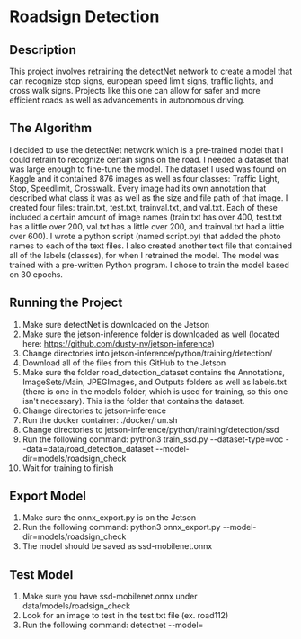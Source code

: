 # Roadsign Detection
## Description
This project involves retraining the detectNet network to create a model that can recognize stop signs, european speed limit signs, traffic lights, and cross walk signs. Projects like this one can allow for safer and more efficient roads as well as advancements in autonomous driving.
## The Algorithm
I decided to use the detectNet network which is a pre-trained model that I could retrain to recognize certain signs on the road. I needed a dataset that was large enough to fine-tune the model. The dataset I used was found on Kaggle and it contained 876 images as well as four classes: Traffic Light, Stop, Speedlimit, Crosswalk. Every image had its own annotation that described what class it was as well as the size and file path of that image. I created four files: train.txt, test.txt, trainval.txt, and val.txt. Each of these included a certain amount of image names (train.txt has over 400, test.txt has a little over 200, val.txt has a little over 200, and trainval.txt had a little over 600). I wrote a python script (named script.py) that added the photo names to each of the text files. I also created another text file that contained all of the labels (classes), for when I retrained the model. The model was trained with a pre-written Python program. I chose to train the model based on 30 epochs.
## Running the Project
1. Make sure detectNet is downloaded on the Jetson
2. Make sure the jetson-inference folder is downloaded as well (located here: https://github.com/dusty-nv/jetson-inference)
3. Change directories into jetson-inference/python/training/detection/
4. Download all of the files from this GitHub to the Jetson
5. Make sure the folder road_detection_dataset contains the Annotations, ImageSets/Main, JPEGImages, and Outputs folders as well as labels.txt (there is one in the models folder, which is used for training, so this one isn't necessary). This is the folder that contains the dataset.
6. Change directories to jetson-inference
7. Run the docker container: ./docker/run.sh
8. Change directories to jetson-inference/python/training/detection/ssd
9. Run the following command: python3 train_ssd.py --dataset-type=voc --data=data/road_detection_dataset --model-dir=models/roadsign_check
10. Wait for training to finish
## Export Model
1. Make sure the onnx_export.py is on the Jetson
2. Run the following command: python3 onnx_export.py --model-dir=models/roadsign_check
3. The model should be saved as ssd-mobilenet.onnx
## Test Model
1. Make sure you have ssd-mobilenet.onnx under data/models/roadsign_check
2. Look for an image to test in the test.txt file (ex. road112)
3. Run the following command: detectnet --model=
